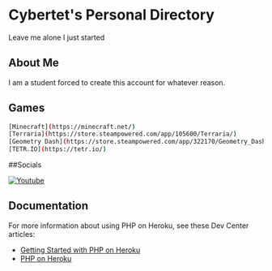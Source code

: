 # Cybertet's Personal Directory

Leave me alone I just started

## About Me

I am a student forced to create this account for whatever reason.

## Games
```sh
[Minecraft](https://minecraft.net/)
[Terraria](https://store.steampowered.com/app/105600/Terraria/)
[Geometry Dash](https://store.steampowered.com/app/322170/Geometry_Dash/)
[TETR.IO](https://tetr.io/)
```

##Socials

[![Youtube](https://assets.stickpng.com/images/580b57fcd9996e24bc43c545.png)](https://youtube.com/channel/UCUo3x3PRlfb3HzzsPuOQ/)

## Documentation

For more information about using PHP on Heroku, see these Dev Center articles:

- [Getting Started with PHP on Heroku](https://devcenter.heroku.com/articles/getting-started-with-php)
- [PHP on Heroku](https://devcenter.heroku.com/categories/php)
